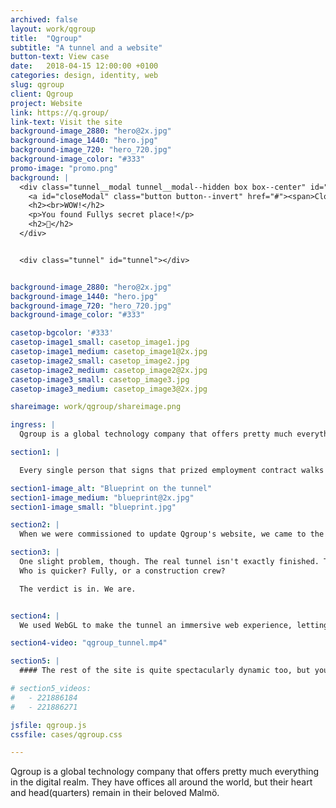 ```yaml
---
archived: false
layout: work/qgroup
title:  "Qgroup"
subtitle: "A tunnel and a website"
button-text: View case
date:   2018-04-15 12:00:00 +0100
categories: design, identity, web
slug: qgroup
client: Qgroup
project: Website
link: https://q.group/
link-text: Visit the site
background-image_2880: "hero@2x.jpg"
background-image_1440: "hero.jpg"
background-image_720: "hero_720.jpg"
background-image_color: "#333"
promo-image: "promo.png"
background: |
  <div class="tunnel__modal tunnel__modal--hidden box box--center" id="loginModal">
    <a id="closeModal" class="button button--invert" href="#"><span>Close</span></a>
    <h2><br>WOW!</h2>
    <p>You found Fullys secret place!</p>
    <h2>🤫</h2>
  </div>


  <div class="tunnel" id="tunnel"></div>


background-image_2880: "hero@2x.jpg"
background-image_1440: "hero.jpg"
background-image_720: "hero_720.jpg"
background-image_color: "#333"

casetop-bgcolor: '#333'
casetop-image1_small: casetop_image1.jpg
casetop-image1_medium: casetop_image1@2x.jpg
casetop-image2_small: casetop_image2.jpg
casetop-image2_medium: casetop_image2@2x.jpg
casetop-image3_small: casetop_image3.jpg
casetop-image3_medium: casetop_image3@2x.jpg

shareimage: work/qgroup/shareimage.png

ingress: |
  Qgroup is a global technology company that offers pretty much everything in the digital realm. They have offices all around the world, but their heart and head(quarters) remain in their beloved Malmö.

section1: |

  Every single person that signs that prized employment contract walks the walk of pride, through an ACTUAL tunnel, into Qgroup's inner sanctum – their super hip and swanky Malmö office.

section1-image_alt: "Blueprint on the tunnel"
section1-image_medium: "blueprint@2x.jpg"
section1-image_small: "blueprint.jpg"

section2: |
  When we were commissioned to update Qgroup's website, we came to the conclusion pretty quickly that the tunnel experience needed to be emphasized. It’s a defining experience that every employee, new and experienced, shares.

section3: |
  One slight problem, though. The real tunnel isn't exactly finished. They are renovating as we speak. Nevertheless, we heard their vision and were handed the blueprints, CAD models and everything else we needed to get to work. Which led us to the deep and ancient question:
  Who is quicker? Fully, or a construction crew?

  The verdict is in. We are.


section4: |
  We used WebGL to make the tunnel an immersive web experience, letting the mouse or mobile gyro guide the exploring. And if you get tired of looking around you could just use the secret key (it's the Q tangent on your keyboard — we’re not so good with secrets). This ushers you to the elusive light at the end of the tunnel: the coveted employee zone.

section4-video: "qgroup_tunnel.mp4"

section5: |
  #### The rest of the site is quite spectacularly dynamic too, but you should [go traverse it](https://q.group) on your own. Because, to paraphrase Qgroup – everything begins with the tunnel.

# section5_videos:
#   - 221886184
#   - 221886271

jsfile: qgroup.js
cssfile: cases/qgroup.css

---
```


Qgroup is a global technology company that offers pretty much everything in the digital realm. They have offices all around the world, but their heart and head(quarters) remain in their beloved Malmö.

